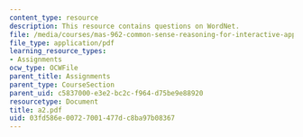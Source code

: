 ```yaml
---
content_type: resource
description: This resource contains questions on WordNet.
file: /media/courses/mas-962-common-sense-reasoning-for-interactive-applications-fall-2006/03fd586e00727001477dc8ba97b08367_a2.pdf
file_type: application/pdf
learning_resource_types:
- Assignments
ocw_type: OCWFile
parent_title: Assignments
parent_type: CourseSection
parent_uid: c5837000-e3e2-bc2c-f964-d75be9e88920
resourcetype: Document
title: a2.pdf
uid: 03fd586e-0072-7001-477d-c8ba97b08367
---
```

